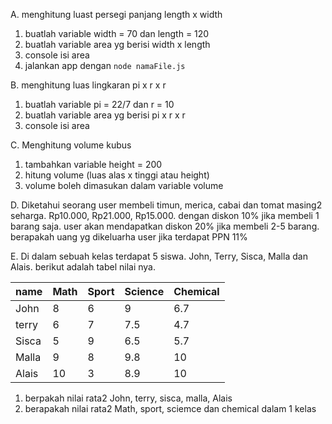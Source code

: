A. menghitung luast persegi panjang length x width 
  1. buatlah variable width = 70 dan length = 120
  2. buatlah variable area yg berisi width x length
  3. console isi area
  4. jalankan app dengan `node namaFile.js`

B. menghitung luas lingkaran pi x r x r 
  1. buatlah variable pi = 22/7 dan r = 10
  2. buatlah variable area yg berisi pi x r x r
  3. console isi area

C. Menghitung volume kubus 
  1. tambahkan variable height = 200
  2. hitung volume (luas alas x tinggi atau height)
  3. volume boleh dimasukan dalam variable volume

D. Diketahui seorang user membeli timun, merica, cabai dan tomat masing2 seharga. Rp10.000, Rp21.000, Rp15.000. dengan diskon 10% jika membeli 1 barang saja. user akan mendapatkan diskon 20% jika membeli 2-5 barang. berapakah uang yg dikeluarha user jika terdapat PPN 11%


E. Di dalam sebuah kelas terdapat 5 siswa. John, Terry, Sisca, Malla dan Alais. berikut adalah tabel nilai nya.

|name |Math |Sport|Science | Chemical |
|---  |---  |---  | ---    |      --- |
John  |8    |6      |9       | 6.7      |
terry |6    |7      |7.5     | 4.7      |
Sisca |5    |9      |6.5     | 5.7      |
Malla |9    |8      |9.8     | 10       |
Alais |10   |3      |8.9     | 10       |

1. berpakah nilai rata2 John, terry, sisca, malla, Alais
2. berapakah nilai rata2 Math, sport, sciemce dan chemical dalam 1 kelas
